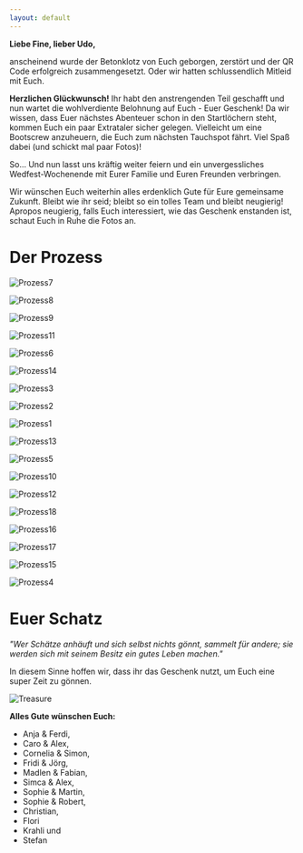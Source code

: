 ```yaml
---
layout: default
---
```


**Liebe Fine, lieber Udo,**

anscheinend wurde der Betonklotz von Euch geborgen, zerstört und der QR Code erfolgreich zusammengesetzt. Oder wir hatten schlussendlich Mitleid mit Euch. 

**Herzlichen Glückwunsch!** Ihr habt den anstrengenden Teil geschafft und nun wartet die wohlverdiente Belohnung auf Euch - Euer Geschenk! Da wir wissen, dass Euer nächstes Abenteuer schon in den Startlöchern steht, kommen Euch ein paar Extrataler sicher gelegen. Vielleicht um eine Bootscrew anzuheuern, die Euch zum nächsten Tauchspot fährt. Viel Spaß dabei (und schickt mal paar Fotos)!

So... Und nun lasst uns kräftig weiter feiern und ein unvergessliches Wedfest-Wochenende mit Eurer Familie und Euren Freunden verbringen. 

Wir wünschen Euch weiterhin alles erdenklich Gute für Eure gemeinsame Zukunft. Bleibt wie ihr seid; bleibt so ein tolles Team und bleibt neugierig! Apropos neugierig, falls Euch interessiert, wie das Geschenk enstanden ist, schaut Euch in Ruhe die Fotos an.

# Der Prozess

![Prozess7](assets/images/Prozess_7Medium.png)

![Prozess8](assets/images/Prozess_8Medium.png)

![Prozess9](assets/images/Prozess_9Medium.png)

![Prozess11](assets/images/Prozess_11Medium.png)

![Prozess6](assets/images/Prozess_6Medium.png)

![Prozess14](assets/images/Prozess_14Medium.png)

![Prozess3](assets/images/Prozess_3Medium.png)

![Prozess2](assets/images/Prozess_2Medium.png)

![Prozess1](assets/images/Prozess_1Medium.png)

![Prozess13](assets/images/Prozess_13Medium.png)

![Prozess5](assets/images/Prozess_5Medium.png)

![Prozess10](assets/images/Prozess_10Medium.png)

![Prozess12](assets/images/Prozess_12Medium.png)

![Prozess18](assets/images/Prozess_18Medium.png)

![Prozess16](assets/images/Prozess_16Medium.png)

![Prozess17](assets/images/Prozess_17Medium.png)

![Prozess15](assets/images/Prozess_15Medium.png)

![Prozess4](assets/images/Prozess_4Medium.png)


# Euer Schatz

_"Wer Schätze anhäuft und sich selbst nichts gönnt, sammelt für andere; sie werden sich mit seinem Besitz ein gutes Leben machen."_

In diesem Sinne hoffen wir, dass ihr das Geschenk nutzt, um Euch eine super Zeit zu gönnen.

![Treasure](assets/images/UdoFineTreasure.png)

**Alles Gute wünschen Euch:**

* Anja & Ferdi, 
* Caro & Alex, 
* Cornelia & Simon, 
* Fridi & Jörg, 
* Madlen & Fabian, 
* Simca & Alex, 
* Sophie & Martin, 
* Sophie & Robert, 
* Christian,
* Flori
* Krahli und  
* Stefan

